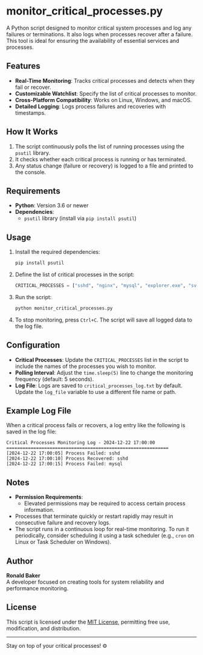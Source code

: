 
# monitor_critical_processes.py

A Python script designed to monitor critical system processes and log any failures or terminations. It also logs when processes recover after a failure. This tool is ideal for ensuring the availability of essential services and processes.

## Features

- **Real-Time Monitoring**: Tracks critical processes and detects when they fail or recover.
- **Customizable Watchlist**: Specify the list of critical processes to monitor.
- **Cross-Platform Compatibility**: Works on Linux, Windows, and macOS.
- **Detailed Logging**: Logs process failures and recoveries with timestamps.

## How It Works

1. The script continuously polls the list of running processes using the `psutil` library.
2. It checks whether each critical process is running or has terminated.
3. Any status change (failure or recovery) is logged to a file and printed to the console.

## Requirements

- **Python**: Version 3.6 or newer
- **Dependencies**:
  - `psutil` library (install via `pip install psutil`)

## Usage

1. Install the required dependencies:
   ```bash
   pip install psutil
   ```

2. Define the list of critical processes in the script:
   ```python
   CRITICAL_PROCESSES = ["sshd", "nginx", "mysql", "explorer.exe", "svchost.exe"]
   ```

3. Run the script:
   ```bash
   python monitor_critical_processes.py
   ```

4. To stop monitoring, press `Ctrl+C`. The script will save all logged data to the log file.

## Configuration

- **Critical Processes**: Update the `CRITICAL_PROCESSES` list in the script to include the names of the processes you wish to monitor.
- **Polling Interval**: Adjust the `time.sleep(5)` line to change the monitoring frequency (default: 5 seconds).
- **Log File**: Logs are saved to `critical_processes_log.txt` by default. Update the `log_file` variable to use a different file name or path.

## Example Log File

When a critical process fails or recovers, a log entry like the following is saved in the log file:

```
Critical Processes Monitoring Log - 2024-12-22 17:00:00
============================================================
[2024-12-22 17:00:05] Process Failed: sshd
[2024-12-22 17:00:10] Process Recovered: sshd
[2024-12-22 17:00:15] Process Failed: mysql
```

## Notes

- **Permission Requirements**:
  - Elevated permissions may be required to access certain process information.
- Processes that terminate quickly or restart rapidly may result in consecutive failure and recovery logs.
- The script runs in a continuous loop for real-time monitoring. To run it periodically, consider scheduling it using a task scheduler (e.g., `cron` on Linux or Task Scheduler on Windows).

## Author

**Ronald Baker**  
A developer focused on creating tools for system reliability and performance monitoring.

## License

This script is licensed under the [MIT License](LICENSE), permitting free use, modification, and distribution.

---

Stay on top of your critical processes! ⚙️
```
